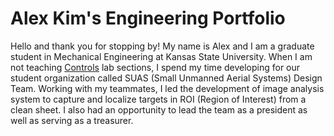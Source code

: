 # Alex Kim's Engineering Portfolio

Hello and thank you for stopping by! My name is Alex and I am a graduate student in Mechanical Engineering at Kansas State University. When I am not teaching [Controls](https://catalog.k-state.edu/preview_course_nopop.php?catoid=16&coid=82554) lab sections, I spend my time developing for our student organization called SUAS (Small Unmanned Aerial Systems) Design Team. Working with my teammates, I led the development of image analysis system to capture and localize targets in ROI (Region of Interest) from a clean sheet. I also had an opportunity to lead the team as a president as well as serving as a treasurer.
